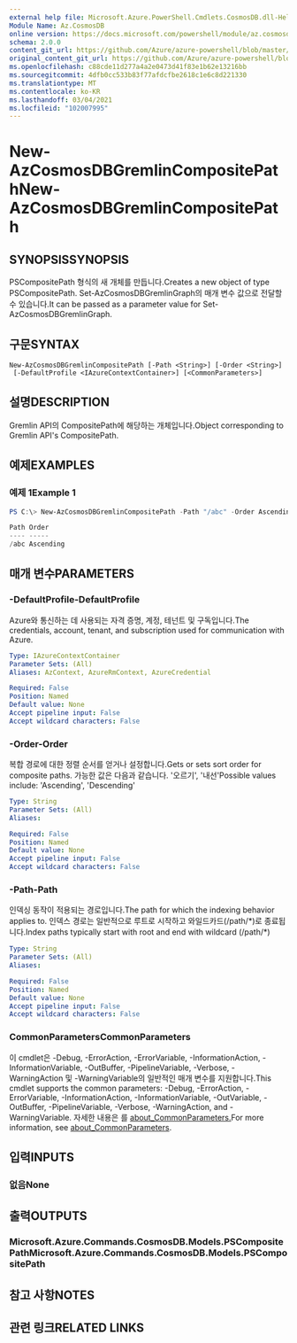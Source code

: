 ```yaml
---
external help file: Microsoft.Azure.PowerShell.Cmdlets.CosmosDB.dll-Help.xml
Module Name: Az.CosmosDB
online version: https://docs.microsoft.com/powershell/module/az.cosmosdb/new-azcosmosdbgremlincompositepath
schema: 2.0.0
content_git_url: https://github.com/Azure/azure-powershell/blob/master/src/CosmosDB/CosmosDB/help/New-AzCosmosDBGremlinCompositePath.md
original_content_git_url: https://github.com/Azure/azure-powershell/blob/master/src/CosmosDB/CosmosDB/help/New-AzCosmosDBGremlinCompositePath.md
ms.openlocfilehash: c88cde11d277a4a2e0473d41f83e1b62e13216bb
ms.sourcegitcommit: 4dfb0cc533b83f77afdcfbe2618c1e6c8d221330
ms.translationtype: MT
ms.contentlocale: ko-KR
ms.lasthandoff: 03/04/2021
ms.locfileid: "102007995"
---
```

# <span data-ttu-id="03dec-101">New-AzCosmosDBGremlinCompositePath</span><span class="sxs-lookup"><span data-stu-id="03dec-101">New-AzCosmosDBGremlinCompositePath</span></span>

## <span data-ttu-id="03dec-102">SYNOPSIS</span><span class="sxs-lookup"><span data-stu-id="03dec-102">SYNOPSIS</span></span>
<span data-ttu-id="03dec-103">PSCompositePath 형식의 새 개체를 만듭니다.</span><span class="sxs-lookup"><span data-stu-id="03dec-103">Creates a new object of type PSCompositePath.</span></span> <span data-ttu-id="03dec-104">Set-AzCosmosDBGremlinGraph의 매개 변수 값으로 전달할 수 있습니다.</span><span class="sxs-lookup"><span data-stu-id="03dec-104">It can be passed as a parameter value for Set-AzCosmosDBGremlinGraph.</span></span>

## <span data-ttu-id="03dec-105">구문</span><span class="sxs-lookup"><span data-stu-id="03dec-105">SYNTAX</span></span>

```
New-AzCosmosDBGremlinCompositePath [-Path <String>] [-Order <String>]
 [-DefaultProfile <IAzureContextContainer>] [<CommonParameters>]
```

## <span data-ttu-id="03dec-106">설명</span><span class="sxs-lookup"><span data-stu-id="03dec-106">DESCRIPTION</span></span>
<span data-ttu-id="03dec-107">Gremlin API의 CompositePath에 해당하는 개체입니다.</span><span class="sxs-lookup"><span data-stu-id="03dec-107">Object corresponding to Gremlin API's CompositePath.</span></span>

## <span data-ttu-id="03dec-108">예제</span><span class="sxs-lookup"><span data-stu-id="03dec-108">EXAMPLES</span></span>

### <span data-ttu-id="03dec-109">예제 1</span><span class="sxs-lookup"><span data-stu-id="03dec-109">Example 1</span></span>
```powershell
PS C:\> New-AzCosmosDBGremlinCompositePath -Path "/abc" -Order Ascending

Path Order
---- -----
/abc Ascending
```

## <span data-ttu-id="03dec-110">매개 변수</span><span class="sxs-lookup"><span data-stu-id="03dec-110">PARAMETERS</span></span>

### <span data-ttu-id="03dec-111">-DefaultProfile</span><span class="sxs-lookup"><span data-stu-id="03dec-111">-DefaultProfile</span></span>
<span data-ttu-id="03dec-112">Azure와 통신하는 데 사용되는 자격 증명, 계정, 테넌트 및 구독입니다.</span><span class="sxs-lookup"><span data-stu-id="03dec-112">The credentials, account, tenant, and subscription used for communication with Azure.</span></span>

```yaml
Type: IAzureContextContainer
Parameter Sets: (All)
Aliases: AzContext, AzureRmContext, AzureCredential

Required: False
Position: Named
Default value: None
Accept pipeline input: False
Accept wildcard characters: False
```

### <span data-ttu-id="03dec-113">-Order</span><span class="sxs-lookup"><span data-stu-id="03dec-113">-Order</span></span>
<span data-ttu-id="03dec-114">복합 경로에 대한 정렬 순서를 얻거나 설정합니다.</span><span class="sxs-lookup"><span data-stu-id="03dec-114">Gets or sets sort order for composite paths.</span></span>
<span data-ttu-id="03dec-115">가능한 값은 다음과 같습니다. '오르기', '내선'</span><span class="sxs-lookup"><span data-stu-id="03dec-115">Possible values include: 'Ascending', 'Descending'</span></span>

```yaml
Type: String
Parameter Sets: (All)
Aliases:

Required: False
Position: Named
Default value: None
Accept pipeline input: False
Accept wildcard characters: False
```

### <span data-ttu-id="03dec-116">-Path</span><span class="sxs-lookup"><span data-stu-id="03dec-116">-Path</span></span>
<span data-ttu-id="03dec-117">인덱싱 동작이 적용되는 경로입니다.</span><span class="sxs-lookup"><span data-stu-id="03dec-117">The path for which the indexing behavior applies to.</span></span>
<span data-ttu-id="03dec-118">인덱스 경로는 일반적으로 루트로 시작하고 와일드카드(/path/\*)로 종료됩니다.</span><span class="sxs-lookup"><span data-stu-id="03dec-118">Index paths typically start with root and end with wildcard (/path/\*)</span></span>

```yaml
Type: String
Parameter Sets: (All)
Aliases:

Required: False
Position: Named
Default value: None
Accept pipeline input: False
Accept wildcard characters: False
```

### <span data-ttu-id="03dec-119">CommonParameters</span><span class="sxs-lookup"><span data-stu-id="03dec-119">CommonParameters</span></span>
<span data-ttu-id="03dec-120">이 cmdlet은 -Debug, -ErrorAction, -ErrorVariable, -InformationAction, -InformationVariable, -OutBuffer, -PipelineVariable, -Verbose, -WarningAction 및 -WarningVariable의 일반적인 매개 변수를 지원합니다.</span><span class="sxs-lookup"><span data-stu-id="03dec-120">This cmdlet supports the common parameters: -Debug, -ErrorAction, -ErrorVariable, -InformationAction, -InformationVariable, -OutVariable, -OutBuffer, -PipelineVariable, -Verbose, -WarningAction, and -WarningVariable.</span></span> <span data-ttu-id="03dec-121">자세한 내용은 를 [about_CommonParameters.](http://go.microsoft.com/fwlink/?LinkID=113216)</span><span class="sxs-lookup"><span data-stu-id="03dec-121">For more information, see [about_CommonParameters](http://go.microsoft.com/fwlink/?LinkID=113216).</span></span>

## <span data-ttu-id="03dec-122">입력</span><span class="sxs-lookup"><span data-stu-id="03dec-122">INPUTS</span></span>

### <span data-ttu-id="03dec-123">없음</span><span class="sxs-lookup"><span data-stu-id="03dec-123">None</span></span>

## <span data-ttu-id="03dec-124">출력</span><span class="sxs-lookup"><span data-stu-id="03dec-124">OUTPUTS</span></span>

### <span data-ttu-id="03dec-125">Microsoft.Azure.Commands.CosmosDB.Models.PSCompositePath</span><span class="sxs-lookup"><span data-stu-id="03dec-125">Microsoft.Azure.Commands.CosmosDB.Models.PSCompositePath</span></span>

## <span data-ttu-id="03dec-126">참고 사항</span><span class="sxs-lookup"><span data-stu-id="03dec-126">NOTES</span></span>

## <span data-ttu-id="03dec-127">관련 링크</span><span class="sxs-lookup"><span data-stu-id="03dec-127">RELATED LINKS</span></span>
